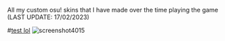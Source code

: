 All my custom osu! skins that I have made over the time playing the game (LAST UPDATE: 17/02/2023)

#[test lol](https://drive.google.com/file/d/1UFAdS-EbO4GiPQgZS95fcA3fQfq6WYE9/view?usp=sharing)
![screenshot4015](https://user-images.githubusercontent.com/71230537/147388325-a1f14b4b-9cb8-48d5-86c9-8fe816fea308.jpg)

